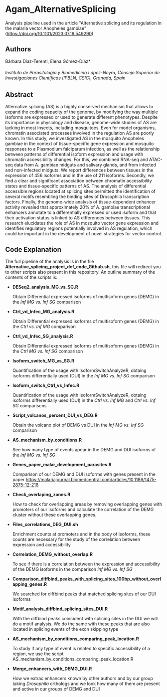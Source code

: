 # Agam_AlternativeSplicing
Analysis pipeline used in the article "Alternative splicing and its regulation in the malaria vector Anopheles gambiae"(https://doi.org/10.1101/2023.07.18.549290)
## Authors
Bárbara Díaz-Terenti, Elena Gómez-Díaz*
###### Instituto de Parasitología y Biomedicina López-Neyra, Consejo Superior de Investigaciones Científicas (IPBLN, CSIC), Granada, Spain

## Abstract
 
Alternative splicing (AS) is a highly conserved mechanism that allows to expand the coding capacity of the genome, by modifying the way multiple isoforms are expressed or used to generate different phenotypes. Despite its importance in physiology and disease, genome-wide studies of AS are lacking in most insects, including mosquitoes. Even for model organisms, chromatin associated processes involved in the regulation AS are poorly known. In this study, we investigated AS in the mosquito Anopheles gambiae in the context of tissue-specific gene expression and mosquito responses to a Plasmodium falciparum infection, as well as the relationship between patterns of differential isoform expression and usage with chromatin accessibility changes.  For this, we combined RNA-seq and ATAC-seq data from A. gambiae midguts and salivary glands, and from infected and non-infected midguts. We report differences between tissues in the expression of 456 isoforms and in the use of 211 isoforms. Secondly, we find a clear and significant association between chromatin accessibility states and tissue-specific patterns of AS. The analysis of differential accessible regions located at splicing sites permitted the identification of several motifs resembling the binding sites of Drosophila transcription factors. Finally, the genome-wide analysis of tissue-dependent enhancer activity revealed that approximately 20% of A. gambiae transcriptional enhancers annotate to a differentially expressed or used isoform and that their activation status is linked to AS differences between tissues. This research elucidates the role of AS in mosquito vector gene expression and identifies regulatory regions potentially involved in AS regulation, which could be important in the development of novel strategies for vector control.


## Code Explanation
 The full pipeline of the analysis is in the file **Alternative_splicing_project_def_code_Github.sh**, this file will redirect you to other scripts also present in this repository. An outline summary of the contents of the scripts is:

 - **DESeq2_analysis_MG_vs_SG.R**

   Obtain Differential expressed isoforms of multisoform genes (DEMG) in the _Inf MG vs. Inf SG_ comparison

 - **Ctrl_vd_Infec_MG_analysis.R**

   Obtain Differential expressed isoforms of multisoform genes (DEMG) in the _Ctrl vs. Inf MG_ comparison

 - **Ctrl_vd_Infec_SG_analysis.R**

   Obtain Differential expressed isoforms of multisoform genes (DEMG) in the _Ctrl MG vs. Inf SG_ comparison

 - **Isoform_switch_MG_vs_SG.R**

   Quantification of the usage with IsoformSwitchAnalyzeR, obtaing isoforms differentially used (DUI) in the _Inf MG vs. Inf SG_ comparison

 - **Isoform_switch_Ctrl_vs_Infec.R**

   Quantification of the usage with IsoformSwitchAnalyzeR, obtaing isoforms differentially used (DUI) in the _Ctrl vs. Inf MG_ and _Ctrl vs. Inf SG_ comparisons
   
 - **Script_volcanos_percent_DUI_vs_DEG.R**

   Obtain  the volcano plot of DEMG vs DUI in the _Inf MG vs. Inf SG_ comparison
   
 - **AS_mechanism_by_conditions.R**
   
   See how many type of events apear in the DEMG and DUI isoforms of the _Inf MG vs. Inf SG_

 - **Genes_paper_malar_development_parasites.R**

   Comparison of our DEMG and DUI isoforms with genes present in the paper https://malariajournal.biomedcentral.com/articles/10.1186/1475-2875-12-216

 + **Check_overlaping_zones.R**

   How to check for overlapping areas by removing overlapping genes with promoters of our isoforms and calculate the correlation of the DEMG cluster without these overlapping genes.

 - **Files_correlations_DEG_DUI.sh**

   Enrichment counts at promoters and in the body of isoforms, these counts are necessary for the study of the correlation between expression and accessibility
   
 - **Correlation_DEMG_without_overlap.R**

   To see if there is a correlation between the expression and accessibility of the DEMG isoforms in the comparison _Inf MG vs. Inf SG_ 

 - **Comparison_diffbind_peaks_with_splicing_sites_100bp_without_overlapping_genes.R**

   We searched for diffbind peaks that matched splicing sites of our DUI isoforms

 - **Motif_analysis_diffbind_splicing_sites_DUI.R**

   With the diffbind peaks coincident with splicing sites in the DUI we will do a motif analysis. We do the same with these peaks that are also located in splicing events of the exon skipping type

 * **AS_mechanism_by_conditions_comparing_peak_location.R**

   To study if any type of event is related to specific accessibility of a region, we use the script AS_mechanism_by_conditions_comparing_peak_location.R

 - **Merge_enhancers_with_DEMG_DUI.R**

   How we extrac enhancers known by other authors and by our group taking _Drosophila_ orthologs and we look how many of them are present and active in our groups of DEMG and DUI






 















